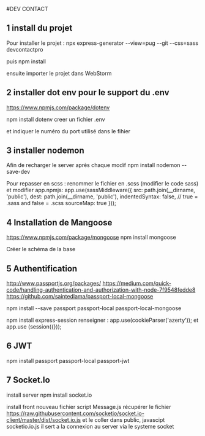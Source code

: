 #DEV CONTACT

## 1 install du projet
Pour installer le projet :
npx express-generator --view=pug --git --css=sass devcontactpro


puis npm install

ensuite importer le projet dans WebStorm

## 2 installer dot env pour le support du .env
https://www.npmjs.com/package/dotenv

npm install dotenv
creer un fichier .env

et indiquer le numéro du port utilisé dans le fihier

## 3 installer nodemon
Afin de recharger le server après chaque modif
npm install nodemon --save-dev


Pour repasser en scss : renommer le fichier en .scss (modifier le code sass) et modifier app.npmjs:
app.use(sassMiddleware({
  src: path.join(__dirname, 'public'),
  dest: path.join(__dirname, 'public'),
  indentedSyntax: false, // true = .sass and false = .scss
  sourceMap: true
}));

## 4 Installation de Mangoose

https://www.npmjs.com/package/mongoose
npm install mongoose

Créer le schéma de la base

## 5 Authentification
http://www.passportjs.org/packages/
https://medium.com/quick-code/handling-authentication-and-authorization-with-node-7f9548fedde8
https://github.com/saintedlama/passport-local-mongoose

npm install --save passport passport-local passport-local-mongoose

npm install express-session
renseigner : app.use(cookieParser('azerty')); et app.use (session({}));

## 6 JWT
npm install passport passport-local passport-jwt

## 7 Socket.Io

install server
npm install socket.io

install front
nouveau fichier script Message.js
récupérer le fichier https://raw.githubusercontent.com/socketio/socket.io-client/master/dist/socket.io.js
et le coller dans public, javascipt socketio.io.js
il sert a la connexion au server via le systeme socket



